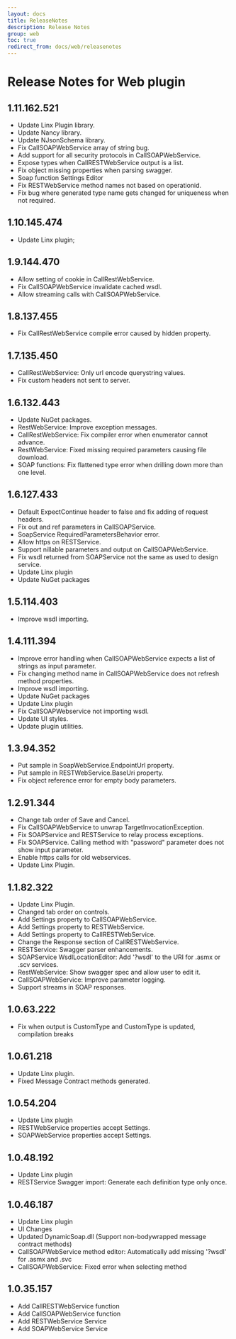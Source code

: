 ```yaml
---
layout: docs
title: ReleaseNotes
description: Release Notes
group: web
toc: true
redirect_from: docs/web/releasenotes
---
```

# Release Notes for Web plugin
<a id="1_11_162_521"></a>
## 1.11.162.521
- Update Linx Plugin library.
- Update Nancy library.
- Update NJsonSchema library.
- Fix CallSOAPWebService array of string bug.
- Add support for all security protocols in CallSOAPWebService.
- Expose types when CallRESTWebService output is a list.
- Fix object missing properties when parsing swagger.
- Soap function Settings Editor
- Fix RESTWebService method names not based on operationid.
- Fix bug where generated type name gets changed for uniqueness when not required.

<a id="1_10_145_474"></a>
## 1.10.145.474
- Update Linx plugin;
<a id="1_9_144_470"></a>
## 1.9.144.470
- Allow setting of cookie in CallRestWebService.
- Fix CallSOAPWebService invalidate cached wsdl.
- Allow streaming calls with CallSOAPWebService.
<a id="1_8_137_455"></a>
## 1.8.137.455
- Fix CallRestWebService compile error caused by hidden property.
<a id="1_7_135_450"></a>
## 1.7.135.450
- CallRestWebService: Only url encode querystring values.
- Fix custom headers not sent to server.
<a id="1_6_132_443"></a>
## 1.6.132.443
- Update NuGet packages.
- RestWebService: Improve exception messages.
- CallRestWebService: Fix compiler error when enumerator cannot advance.
- RestWebService: Fixed missing required parameters causing file download.
- SOAP functions: Fix flattened type error when drilling down more than one level.
<a id="1_6_127_433"></a>
## 1.6.127.433
- Default ExpectContinue header to false and fix adding of request headers.
- Fix out and ref parameters in CallSOAPService.
- SoapService RequiredParametersBehavior error.
- Allow https on RESTService.
- Support nillable parameters and output on CallSOAPWebService.
- Fix wsdl returned from SOAPService not the same as used to design service.
- Update Linx plugin
- Update NuGet packages
<a id="1_5_114_403"></a>
## 1.5.114.403
- Improve wsdl importing.
<a id="1_4_111_394"></a>
## 1.4.111.394
- Improve error handling when CallSOAPWebService expects a list of strings as input parameter.
- Fix changing method name in CallSOAPWebService does not refresh method properties.
- Improve wsdl importing.
- Update NuGet packages
- Update Linx plugin
- Fix CallSOAPWebservice not importing wsdl.
- Update UI styles.
- Update plugin utilities.
<a id="1_3_94_352"></a>
## 1.3.94.352
- Put sample in SoapWebService.EndpointUrl property.
- Put sample in RESTWebService.BaseUri property.
- Fix object reference error for empty body parameters.
<a id="1_2_91_344"></a>
## 1.2.91.344
- Change tab order of Save and Cancel.
- Fix CallSOAPWebService to unwrap TargetInvocationException.
- Fix SOAPService and RESTService to relay process exceptions.
- Fix SOAPService. Calling method with "password" parameter does not show input parameter.
- Enable https calls for old webservices.
- Update Linx Plugin.
<a id="1_1_82_322"></a>
## 1.1.82.322
- Update Linx Plugin.
- Changed tab order on controls.
- Add Settings property to CallSOAPWebService.
- Add Settings property to RESTWebService.
- Add Settings property to CallRESTWebService.
- Change the Response section of CallRESTWebService.
- RESTService: Swagger parser enhancements.
- SOAPService WsdlLocationEditor: Add '?wsdl' to the URI for .asmx or .scv services.
- RestWebService: Show swagger spec and allow user to edit it.
- CallSOAPWebService: Improve parameter logging.
- Support streams in SOAP responses.
<a id="1_0_63_222"></a>
## 1.0.63.222
- Fix when output is CustomType and CustomType is updated, compilation breaks
<a id="1_0_61_218"></a>
## 1.0.61.218
- Update Linx plugin.
- Fixed Message Contract methods generated.
<a id="1_0_54_204"></a>
## 1.0.54.204
- Update Linx plugin
- RESTWebService properties accept Settings.
- SOAPWebService properties accept Settings.
<a id="1_0_48_192"></a>
## 1.0.48.192
- Update Linx plugin
- RESTService Swagger import: Generate each definition type only once.
<a id="1_0_46_187"></a>
## 1.0.46.187
- Update Linx plugin
- UI Changes
- Updated DynamicSoap.dll (Support non-bodywrapped message contract methods)
- CallSOAPWebService method editor: Automatically add missing '?wsdl' for .asmx and .svc 
- CallSOAPWebService: Fixed error when selecting method
<a id="1_0_35_157"></a>
## 1.0.35.157
- Add CallRESTWebService function
- Add CallSOAPWebService function
- Add RESTWebService Service
- Add SOAPWebService Service
